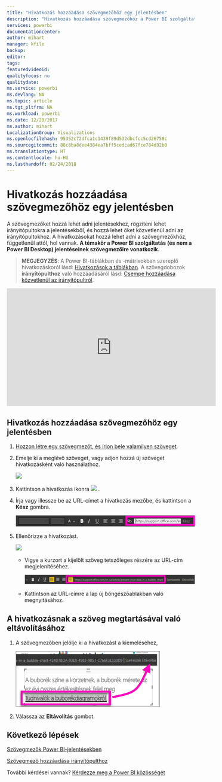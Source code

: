 ```yaml
---
title: "Hivatkozás hozzáadása szövegmezőhöz egy jelentésben"
description: "Hivatkozás hozzáadása szövegmezőhöz a Power BI szolgáltatásban és a Power BI Desktopban"
services: powerbi
documentationcenter: 
author: mihart
manager: kfile
backup: 
editor: 
tags: 
featuredvideoid: 
qualityfocus: no
qualitydate: 
ms.service: powerbi
ms.devlang: NA
ms.topic: article
ms.tgt_pltfrm: NA
ms.workload: powerbi
ms.date: 12/20/2017
ms.author: mihart
LocalizationGroup: Visualizations
ms.openlocfilehash: 95352c72dfca1c1439f89d532dbcfcc5cd26758c
ms.sourcegitcommit: 88c8ba8dee4384ea7bff5cedcad67fce784d92b0
ms.translationtype: HT
ms.contentlocale: hu-HU
ms.lasthandoff: 02/24/2018
---
```

# <a name="add-a-hyperlink-to-a-text-box-in-a-report"></a>Hivatkozás hozzáadása szövegmezőhöz egy jelentésben
A szövegmezőket hozzá lehet adni jelentésekhez, rögzíteni lehet irányítópultokra a jelentésekből, és hozzá lehet őket közvetlenül adni az irányítópultokhoz. A hivatkozásokat hozzá lehet adni a szövegmezőkhöz, függetlenül attól, hol vannak. **A témakör a Power BI szolgáltatás (és nem a Power BI Desktop) jelentéseinek szövegmezőire vonatkozik.**

> **MEGJEGYZÉS**: A Power BI-táblákban és -mátrixokban szereplő hivatkozáskoról lásd: [Hivatkozások a táblákban](power-bi-hyperlinks-in-tables.md). A szövegdobozok **irányítópulthoz** való hozzáadásáról lásd: [Csempe hozzáadása közvetlenül az irányítópultról](service-dashboard-add-widget.md). 
> 
> 

<iframe width="560" height="315" src="https://www.youtube.com/embed/_3q6VEBhGew#t=0m55s" frameborder="0" allowfullscreen></iframe>


## <a name="to-add-a-hyperlink-to-a-text-box-in-a-report"></a>Hivatkozás hozzáadása szövegmezőhöz egy jelentésben
1. [Hozzon létre egy szövegmezőt, és írjon bele valamilyen szöveget](power-bi-reports-add-text-and-shapes.md). 
2. Emelje ki a meglévő szöveget, vagy adjon hozzá új szöveget hivatkozásként való használathoz.
   
   ![](media/service-add-hyperlink-to-text-box/power-bi-hyperlink-new.png)
3. Kattintson a hivatkozás ikonra ![](media/service-add-hyperlink-to-text-box/power-bi-hyperlink-icon.png) .
4. Írja vagy illessze be az URL-címet a hivatkozás mezőbe, és kattintson a **Kész** gombra.
   
   ![](media/service-add-hyperlink-to-text-box/power-bi-add-link.png)
5. Ellenőrizze a hivatkozást.  
   
   ![](media/service-add-hyperlink-to-text-box/power-bi-test-link.png)
   
   * Vigye a kurzort a kijelölt szöveg tetszőleges részére az URL-cím megjelenítéséhez.  
     
      ![](media/service-add-hyperlink-to-text-box/power-bi-hyperlink-edit.png)
   * Kattintson az URL-címre a lap új böngészőablakban való megnyitásához.

## <a name="to-remove-the-hyperlink-but-leave-the-text"></a>A hivatkozásnak a szöveg megtartásával való eltávolításához
1. A szövegmezőben jelölje ki a hivatkozást a kiemeléséhez,
   
     ![](media/service-add-hyperlink-to-text-box/power-bi-hyperlink-remove.png)
2. Válassza az **Eltávolítás** gombot. 

## <a name="next-steps"></a>Következő lépések
[Szövegmezők Power BI-jelentésekben](power-bi-reports-add-text-and-shapes.md)

[Szövegmező hozzáadása irányítópulthoz](service-dashboard-add-widget.md)

További kérdései vannak? [Kérdezze meg a Power BI közösségét](http://community.powerbi.com/)

